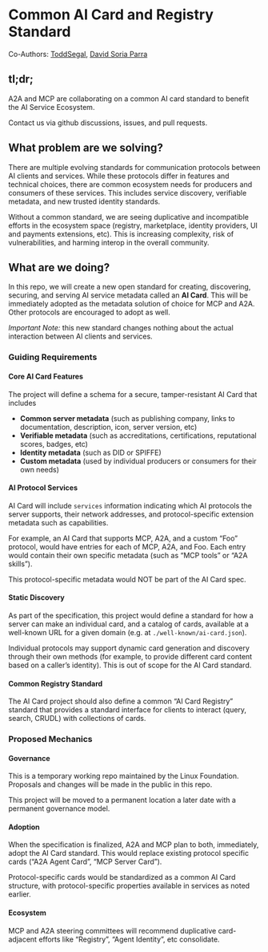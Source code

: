 # Common AI Card and Registry Standard
Co-Authors: [ToddSegal](https://github.com/ToddSegal), [David Soria Parra](https://github.com/dsp-ant) 

## tl;dr;
A2A and MCP are collaborating on a common AI card standard to benefit the AI Service Ecosystem. 

Contact us via github discussions, issues, and pull requests. 

## What problem are we solving?
There are multiple evolving standards for communication protocols between AI clients and services. While these protocols differ in features and technical choices, there are common ecosystem needs for producers and consumers of these services. This includes service discovery, verifiable metadata, and new trusted identity standards. 

Without a common standard, we are seeing duplicative and incompatible efforts in the ecosystem space (registry, marketplace, identity providers, UI and payments extensions, etc). This is increasing complexity, risk of vulnerabilities, and harming interop in the overall community. 

## What are we doing?
In this repo, we will create a new open standard for creating, discovering, securing, and serving AI service metadata called an **AI Card**. This will be immediately adopted as the metadata solution of choice for MCP and A2A. Other protocols are encouraged to adopt as well. 

*Important Note:* this new standard changes nothing about the actual interaction between AI clients and services. 

### Guiding Requirements

#### Core AI Card Features
The project will define a schema for a secure, tamper-resistant AI Card that includes 

* **Common server metadata** (such as publishing company, links to documentation, description, icon, server version, etc)
* **Verifiable metadata** (such as accreditations, certifications, reputational scores, badges, etc)
* **Identity metadata** (such as DID or SPIFFE)
* **Custom metadata** (used by individual producers or consumers for their own needs)

#### AI Protocol Services
AI Card will include `services` information indicating which AI protocols the server supports, their network addresses, and protocol-specific extension metadata such as capabilities. 

For example, an AI Card that supports MCP, A2A, and a custom “Foo” protocol, would have entries for each of MCP, A2A, and Foo. Each entry would contain their own specific metadata (such as “MCP tools” or “A2A skills”). 

This protocol-specific metadata would NOT be part of the AI Card spec. 

#### Static Discovery
As part of the specification, this project would define a standard for how a server can make an individual card, and a catalog of cards, available at a well-known URL for a given domain (e.g. at `./well-known/ai-card.json`). 

Individual protocols may support dynamic card generation and discovery through their own methods (for example, to provide different card content based on a caller’s identity). This is out of scope for the AI Card standard. 

#### Common Registry Standard

The AI Card project should also define a common “AI Card Registry” standard that provides a standard interface for clients to interact (query, search, CRUDL) with collections of cards. 

### Proposed Mechanics

#### Governance
This is a temporary working repo maintained by the Linux Foundation. Proposals and changes will be made in the public in this repo. 

This project will be moved to a permanent location a later date with a permanent governance model. 

#### Adoption
When the specification is finalized, A2A and MCP plan to both, immediately, adopt the AI Card standard. This would replace existing protocol specific cards (“A2A Agent Card”, “MCP Server Card”). 

Protocol-specific cards would be standardized as a common AI Card structure, with protocol-specific properties available in services as noted earlier. 

#### Ecosystem
MCP and A2A steering committees will recommend duplicative card-adjacent efforts like “Registry”, “Agent Identity”, etc consolidate. 


